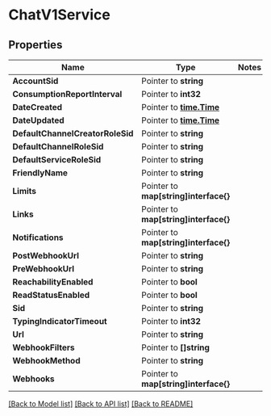# ChatV1Service

## Properties
Name | Type | Notes
------------ | ------------- | -------------
**AccountSid** | Pointer to **string** | 
**ConsumptionReportInterval** | Pointer to **int32** | 
**DateCreated** | Pointer to [**time.Time**](time.Time.md) | 
**DateUpdated** | Pointer to [**time.Time**](time.Time.md) | 
**DefaultChannelCreatorRoleSid** | Pointer to **string** | 
**DefaultChannelRoleSid** | Pointer to **string** | 
**DefaultServiceRoleSid** | Pointer to **string** | 
**FriendlyName** | Pointer to **string** | 
**Limits** | Pointer to **map[string]interface{}** | 
**Links** | Pointer to **map[string]interface{}** | 
**Notifications** | Pointer to **map[string]interface{}** | 
**PostWebhookUrl** | Pointer to **string** | 
**PreWebhookUrl** | Pointer to **string** | 
**ReachabilityEnabled** | Pointer to **bool** | 
**ReadStatusEnabled** | Pointer to **bool** | 
**Sid** | Pointer to **string** | 
**TypingIndicatorTimeout** | Pointer to **int32** | 
**Url** | Pointer to **string** | 
**WebhookFilters** | Pointer to **[]string** | 
**WebhookMethod** | Pointer to **string** | 
**Webhooks** | Pointer to **map[string]interface{}** | 

[[Back to Model list]](../README.md#documentation-for-models) [[Back to API list]](../README.md#documentation-for-api-endpoints) [[Back to README]](../README.md)


